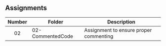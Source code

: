 ## Assignments

| Number | Folder | Description |
| :----: | ------ | ----------- |
| 02       |  02-CommentedCode     |   Assignment to ensure proper commenting          | 
